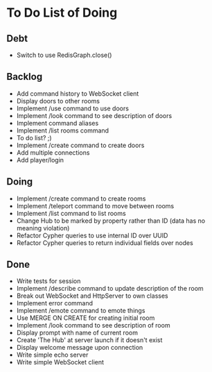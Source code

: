 # To Do List of Doing

## Debt

- Switch to use RedisGraph.close()

## Backlog

- Add command history to WebSocket client
- Display doors to other rooms
- Implement /use command to use doors
- Implement /look command to see description of doors
- Implement command aliases
- Implement /list rooms command
- To do list? ;)
- Implement /create command to create doors
- Add multiple connections
- Add player/login

## Doing

- Implement /create command to create rooms
- Implement /teleport command to move between rooms
- Implement /list command to list rooms
- Change Hub to be marked by property rather than ID (data has no meaning violation)
- Refactor Cypher queries to use internal ID over UUID
- Refactor Cypher queries to return individual fields over nodes

## Done

- Write tests for session
- Implement /describe command to update description of the room
- Break out WebSocket and HttpServer to own classes
- Implement error command
- Implement /emote command to emote things
- Use MERGE ON CREATE for creating initial room
- Implement /look command to see description of room
- Display prompt with name of current room
- Create 'The Hub' at server launch if it doesn't exist
- Display welcome message upon connection
- Write simple echo server
- Write simple WebSocket client

